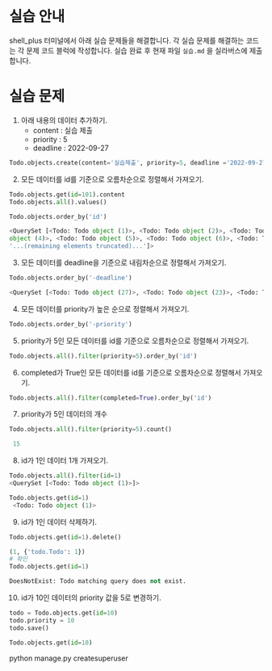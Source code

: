 # 실습 안내

shell_plus 터미널에서 아래 실습 문제들을 해결합니다.
각 실습 문제를 해결하는 코드는 각 문제 코드 블럭에 작성합니다.
실습 완료 후 현재 파일 `실습.md` 을 실라버스에 제출합니다.

# 실습 문제

1. 아래 내용의 데이터 추가하기.
   - content : 실습 제출
   - priority : 5
   - deadline : 2022-09-27

```py
Todo.objects.create(content='실습제출', priority=5, deadline ='2022-09-27')

```

2. 모든 데이터를 id를 기준으로 오름차순으로 정렬해서 가져오기.

```py
Todo.objects.get(id=101).content
Todo.objects.all().values()

Todo.objects.order_by('id')

<QuerySet [<Todo: Todo object (1)>, <Todo: Todo object (2)>, <Todo: Todo object (3)>, <Todo: Todo 
object (4)>, <Todo: Todo object (5)>, <Todo: Todo object (6)>, <Todo: Todo object (7)>, <Todo: Todo object (8)>, <Todo: Todo object (9)>, <Todo: Todo object (10)>, <Todo: Todo object (11)>, <Todo: Todo object (12)>, <Todo: Todo object (13)>, <Todo: Todo object (14)>, <Todo: Todo object (15)>, <Todo: Todo object (16)>, <Todo: Todo object (17)>, <Todo: Todo object (18)>, <Todo: Todo object (19)>, <Todo: Todo object (20)>, 
'...(remaining elements truncated)...']>

```

3. 모든 데이터를 deadline을 기준으로 내림차순으로 정렬해서 가져오기.

```py
Todo.objects.order_by('-deadline')

<QuerySet [<Todo: Todo object (27)>, <Todo: Todo object (23)>, <Todo: Todo object (21)>, <Todo: Todo object (11)>, <Todo: Todo object (6)>, <Todo: Todo object (101)>, <Todo: Todo object (67)>, <Todo: Todo object (95)>, <Todo: Todo object (70)>, <Todo: Todo object (75)>, <Todo: Todo object (41)>, <Todo: Todo object (42)>, <Todo: Todo object (31)>, <Todo: Todo object (61)>, <Todo: Todo object (89)>, <Todo: Todo object (92)>, <Todo: Todo object (40)>, <Todo: Todo object (12)>, <Todo: Todo object (65)>, <Todo: Todo object (33)>, '...(remaining elements truncated)...']>
```

4. 모든 데이터를 priority가 높은 순으로 정렬해서 가져오기.

```py
Todo.objects.order_by('-priority')
```

5. priority가 5인 모든 데이터를 id를 기준으로 오름차순으로 정렬해서 가져오기.

```py
Todo.objects.all().filter(priority=5).order_by('id')
```

6. completed가 True인 모든 데이터를 id를 기준으로 오름차순으로 정렬해서 가져오기.

```py
Todo.objects.all().filter(completed=True).order_by('id')
```

7. priority가 5인 데이터의 개수

```py
Todo.objects.all().filter(priority=5).count()

 15
```

8. id가 1인 데이터 1개 가져오기.

```py
Todo.objects.all().filter(id=1)
<QuerySet [<Todo: Todo object (1)>]>

Todo.objects.get(id=1)
 <Todo: Todo object (1)>
```

9. id가 1인 데이터 삭제하기.

```py
Todo.objects.get(id=1).delete()

(1, {'todo.Todo': 1})
# 확인
Todo.objects.get(id=1)

DoesNotExist: Todo matching query does not exist.
```

10. id가 10인 데이터의 priority 값을 5로 변경하기.

```py
todo = Todo.objects.get(id=10)
todo.priority = 10
todo.save()

Todo.objects.get(id=10)
```
python manage.py createsuperuser